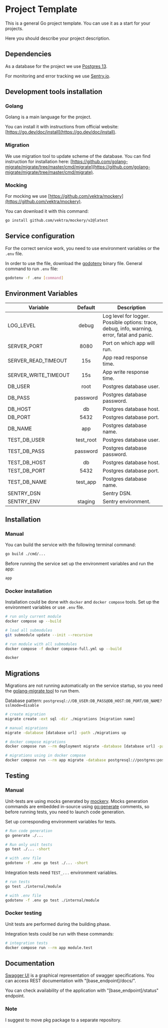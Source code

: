 # Project Template

This is a general Go project template. You can use it as a start for your projects.

Here you should describe your project description.

## Dependencies

As a database for the project we use [Postgres 13](https://www.postgresql.org/).

For monitoring and error tracking we use [Sentry.io](https://sentry.io).

## Development tools installation

### Golang

Golang is a main language for the project. 

You can install it with instructions from official website: [https://go.dev/doc/install](https://go.dev/doc/install).

### Migration

We use migration tool to update scheme of the database. 
You can find instruction for installation here: [https://github.com/golang-migrate/migrate/tree/master/cmd/migrate](https://github.com/golang-migrate/migrate/tree/master/cmd/migrate).

### Mocking

For mocking we use [https://github.com/vektra/mockery](https://github.com/vektra/mockery). 

You can download it with this command:
```sh
go install github.com/vektra/mockery/v2@latest
```

## Service configuration

For the correct service work, you need to use environment variables or the `.env` file.

In order to use the file, download the [godotenv](https://github.com/joho/godotenv)
binary file. General command to run `.env` file:

```bash
godotenv -f .env [command]
```

## Environment Variables

| Variable                |      Default       | Description                                                                                  |
|-------------------------|:------------------:|----------------------------------------------------------------------------------------------|
| LOG_LEVEL               |       debug        | Log level for logger. Possible options: trace, debug, info, warning, error, fatal and panic. |
| SERVER_PORT             |        8080        | Port on which app will run.                                                                  |
| SERVER_READ_TIMEOUT     |        15s         | App read response time.                                                                      |
| SERVER_WRITE_TIMEOUT    |        15s         | App write response time.                                                                     |
| DB_USER                 |        root        | Postgres database user.                                                                      |
| DB_PASS                 |      password      | Postgres database password.                                                                  |
| DB_HOST                 |         db         | Postgres database host.                                                                      |
| DB_PORT                 |        5432        | Postgres database port.                                                                      |
| DB_NAME                 |        app         | Postgres database name.                                                                      |
| TEST_DB_USER            |     test_root      | Postgres database user.                                                                      |
| TEST_DB_PASS            |      password      | Postgres database password.                                                                  |
| TEST_DB_HOST            |         db         | Postgres database host.                                                                      |
| TEST_DB_PORT            |        5432        | Postgres database port.                                                                      |
| TEST_DB_NAME            |      test_app      | Postgres database name.                                                                      |
| SENTRY_DSN              |                    | Sentry DSN.                                                                                  |
| SENTRY_ENV              |      staging       | Sentry environment.                                                                          |

## Installation

### Manual

You can build the service with the following terminal command:

```bash
go build ./cmd/...
```

Before running the service set up the environment variables and run the app:

```bash
app
```

### Docker installation

Installation could be done with `docker` and `docker compose` tools. Set up the environment variables or use `.env`
file.

```bash
# run only current module
docker compose up --build

# load all submodules
git submodule update --init --recursive

# run module with all submodules
docker compose -f docker compose-full.yml up --build

docker
```

## Migrations

Migrations are not running automatically on the service startup, so you need
the [golang-migrate tool](https://github.com/golang-migrate/migrate) to run them.

Database pattern: `postgresql://DB_USER:DB_PASS@DB_HOST:DB_PORT/DB_NAME?sslmode=disable`

```bash
# create migration
migrate create -ext sql -dir ./migrations [migration name]

# manual migrations
migrate -database [database url] -path ./migrations up

# docker compose migrations
docker compose run --rm deployment migrate -database [database url] -path ./migrations up

# migrations using in docker compose
docker compose run --rm app migrate -database postgresql://postgres:postgres@db:5432/postgres?sslmode=disable -path ./migrations up
```

## Testing

### Manual

Unit-tests are using mocks generated by [mockery](https://github.com/vektra/mockery). Mocks generation commands are
embedded in-source using [go:generate](https://golang.org/cmd/go/#hdr-Generate_Go_files_by_processing_source)
comments, so before running tests, you need to launch code generation.

Set up corresponding environment variables for tests.

```bash
# Run code generation
go generate ./...

# Run only unit tests
go test ./... -short

# with .env file
godotenv -f .env go test ./... -short
```

Integration tests need `TEST_...` environment variables.

```bash
# run tests
go test ./internal/module

# with .env file
godotenv -f .env go test ./internal/module
```

### Docker testing

Unit tests are performed during the building phase.

Integration tests could be run with these commands:

```bash
# integration tests
docker compose run --rm app module.test
```

## Documentation

[Swagger UI](https://swagger.io/tools/swagger-ui/) is a graphical representation of swagger specifications. You can
access REST documentation with "[base_endpoint]/docs/".

You can check availability of the application with "[base_endpoint]/status" endpoint.

### Note
I suggest to move pkg package to a separate repository. 